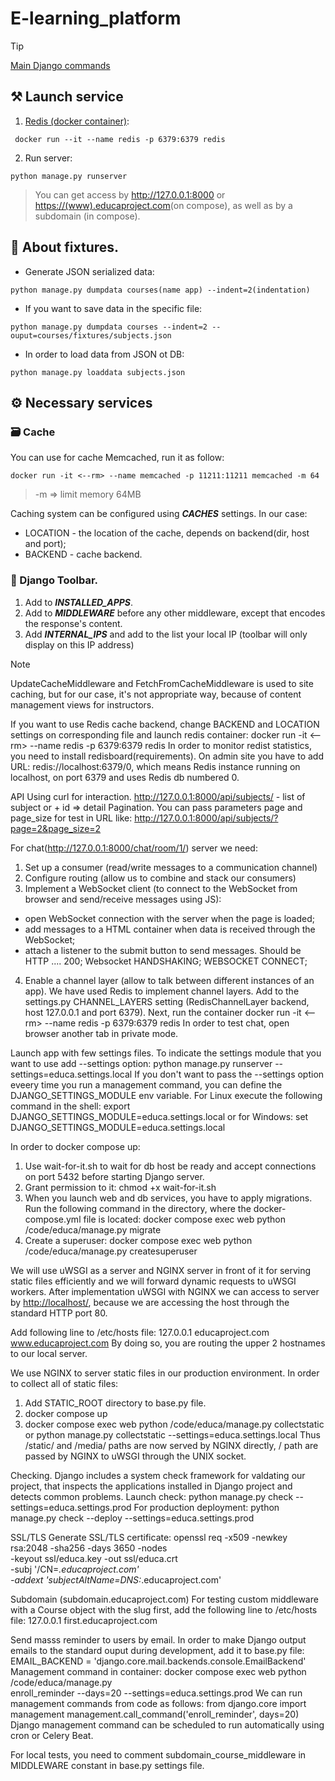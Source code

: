 # E-learning_platform

> [!TIP]
> [Main Django commands](https://github.com/DeMonA1/MyBlog__Django/blob/main/README.md#diamonds-basic-django-commands)

## :hammer_and_pick: Launch service
1. [Redis (docker container)](https://github.com/DeMonA1/Shop/blob/main/README.md#redis):
```
 docker run --it --name redis -p 6379:6379 redis
```
2. Run server:
```
python manage.py runserver
```
> You can get access by <http://127.0.0.1:8000> or <https://(www).educaproject.com>(on compose),
> as well as by a subdomain (in compose).


## :notebook_with_decorative_cover: About fixtures.
- Generate JSON serialized data:
```
python manage.py dumpdata courses(name app) --indent=2(indentation)
```
- If you want to save data in the specific file:
```
python manage.py dumpdata courses --indent=2 --ouput=courses/fixtures/subjects.json
```
- In order to load data from JSON ot DB:
```
python manage.py loaddata subjects.json
```

## :gear: Necessary services
### :card_file_box: Cache
You can use for cache Memcached, run it as follow:
```
docker run -it <--rm> --name memcached -p 11211:11211 memcached -m 64
```
> -m => limit memory 64MB

Caching system can be configured using ***CACHES*** settings. In our case:
- LOCATION - the location of the cache, depends on backend(dir, host and port);
- BACKEND - cache backend.

### :wrench: Django Toolbar.
1. Add to ***INSTALLED_APPS***.
2. Add to ***MIDDLEWARE*** before any other middleware, except that encodes
the response's content.
3. Add ***INTERNAL_IPS*** and add to the list your local IP (toolbar will 
only display on this IP address)
> [!NOTE]
> UpdateCacheMiddleware and FetchFromCacheMiddleware is used to site caching, but
> for our case, it's not appropriate way, because of content management
> views for instructors.

If you want to use Redis cache backend, change BACKEND and LOCATION
settings on corresponding file and launch redis container:
    docker run -it <--rm> --name redis -p 6379:6379 redis
In order to monitor redist statistics, you need to install redisboard(requirements). 
On admin site you have to add URL: redis://localhost:6379/0, which
means Redis instance running on localhost, on port 6379 and uses
Redis db numbered 0.

API
Using curl for interaction.
http://127.0.0.1:8000/api/subjects/ - list of subject or + id => detail
Pagination. You can pass parameters page and page_size for test in URL like: <http://127.0.0.1:8000/api/subjects/?page=2&page_size=2>


For chat(<http://127.0.0.1:8000/chat/room/1/>) server we need:
1. Set up a consumer (read/write messages to a communication channel)
2. Configure routing (allow us to combine and stack our consumers)
3. Implement a WebSocket client (to connect to the WebSocket from browser 
and send/receive messages using JS):
- open WebSocket connection with the server when the page is loaded;
- add messages to a HTML container when data is received through the WebSocket;
- attach a listener to the submit button to send messages.
Should be HTTP .... 200;
    Websocket HANDSHAKING;
    WEBSOCKET CONNECT;
4. Enable a channel layer (allow to talk between different instances of an app). We have used Redis to implement channel layers.
Add to the settings.py CHANNEL_LAYERS setting (RedisChannelLayer backend,
host 127.0.0.1 and port 6379). Next, run the container
    docker run -it <--rm> --name redis -p 6379:6379 redis
In order to test chat, open browser another tab in private mode.



Launch app with few settings files.
To indicate the settings module that you want to use add --settings option:
    python manage.py runserver --settings=educa.settings.local
If you don't want to pass the --settings option eveery time you run 
a management command, you can define the DJANGO_SETTINGS_MODULE env
variable. For Linux execute the following command in the shell:
    export DJANGO_SETTINGS_MODULE=educa.settings.local
or for Windows:
    set DJANGO_SETTINGS_MODULE=educa.settings.local


In order to docker compose up:
1. Use wait-for-it.sh to wait for db host be ready and accept
connections on port 5432 before starting Django server.
2. Grant permission to it:
    chmod +x wait-for-it.sh
3. When you launch web and db services, you have to apply
migrations. Run the following command in the directory, where
the docker-compose.yml file is located:
    docker compose exec web python /code/educa/manage.py migrate
4. Create a superuser:
    docker compose exec web python /code/educa/manage.py createsuperuser


We will use uWSGI as a server and NGINX server in front of it
for serving static files efficiently and we will forward dynamic
requests to uWSGI workers. After implementation uWSGI with NGINX
we can access to server by <http://localhost/>, because we are
accessing the host through the standard HTTP port 80.

Add following line to /etc/hosts file:
    127.0.0.1	educaproject.com www.educaproject.com
By doing so, you are routing the upper 2 hostnames to our local
server.

We use NGINX to server static files in our production environment.
In order to collect all of static files:
1. Add STATIC_ROOT directory to base.py file.
2. docker compose up
3. docker compose exec web python /code/educa/manage.py collectstatic 
    or 
    python manage.py collectstatic --settings=educa.settings.local
Thus /static/ and /media/ paths are now served by NGINX directly,
/ path are passed by NGINX to uWSGI through the UNIX socket.


Checking.
Django includes a system check framework for valdating our project,
that inspects the applications installed in Django project and detects
common problems. Launch check:
    python manage.py check --settings=educa.settings.prod
For production deployment:
    python manage.py check --deploy --settings=educa.settings.prod


SSL/TLS
Generate SSL/TLS certificate:
    openssl req -x509 -newkey rsa:2048 -sha256 -days 3650 -nodes \
    -keyout ssl/educa.key -out ssl/educa.crt \
    -subj '/CN=*.educaproject.com' \
    -addext 'subjectAltName=DNS:*.educaproject.com'


Subdomain (subdomain.educaproject.com)
For testing custom middleware with a Course object with the slug first,
add the following line to /etc/hosts file:
    127.0.0.1 first.educaproject.com


Send masss reminder to users by email.
In order to make Django output emails to the standard ouput during
development, add it to base.py file:
    EMAIL_BACKEND = 'django.core.mail.backends.console.EmailBackend'
Management command in container:
    docker compose exec web python /code/educa/manage.py \
    enroll_reminder --days=20 --settings=educa.settings.prod
We can run management commands from code as follows:
    from django.core import management
    management.call_command('enroll_reminder', days=20)
Django management command can be scheduled to run automatically
using cron or Celery Beat.

For local tests, you need to comment subdomain_course_middleware in 
MIDDLEWARE constant in base.py settings file.
